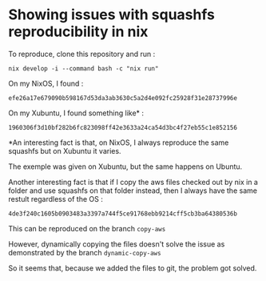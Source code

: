 # Showing issues with squashfs reproducibility in nix

To reproduce, clone this repository and run :
```
nix develop -i --command bash -c "nix run"
```

On my NixOS, I found :
```
efe26a17e679090b598167d53da3ab3630c5a2d4e092fc25928f31e28737996e
```

On my Xubuntu, I found something like* :
```
1960306f3d10bf282b6fc823098ff42e3633a24ca54d3bc4f27eb55c1e852156
```

*An interesting fact is that, on NixOS, I always reproduce the same squashfs
but on Xubuntu it varies.

The exemple was given on Xubuntu, but the same happens on Ubuntu.

Another interesting fact is that if I copy the aws files checked out by nix in a folder and use squashfs on that folder instead, then I always have the same restult regardless of the OS :
```
4de3f240c1605b0903483a3397a744f5ce91768ebb9214cff5cb3ba64380536b
```

This can be reproduced on the branch `copy-aws`

However, dynamically copying the files doesn't solve the issue as demonstrated by the branch `dynamic-copy-aws`

So it seems that, because we added the files to git, the problem got solved.

